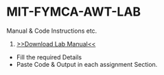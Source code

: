 # MIT-FYMCA-AWT-LAB
Manual &amp; Code Instructions etc.

1. [>>Download Lab Manual<<](https://bit.ly/AWT_Lab_Manual)
- Fill the required Details
- Paste Code & Output in each assignment Section.

